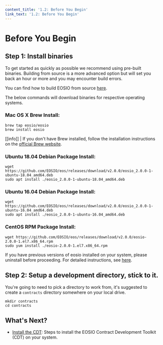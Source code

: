 ```yaml
---
content_title: '1.2: Before You Begin'
link_text: '1.2: Before You Begin'
---
```


# Before You Begin

## Step 1: Install binaries

To get started as quickly as possible we recommend using pre-built binaries. Building from source is a more advanced option but will set you back an hour or more and you may encounter build errors.

You can find how to build EOSIO from source [here](https://developers.eos.io/manuals/eos/latest/install/build-from-source/).

The below commands will download binaries for respective operating systems.

### Mac OS X Brew Install:

```text
brew tap eosio/eosio
brew install eosio
```

\[\[info\]\] \| If you don't have Brew installed, follow the installation instructions on the [official Brew website](https://brew.sh/).

### Ubuntu 18.04 Debian Package Install:

```text
wget https://github.com/EOSIO/eos/releases/download/v2.0.0/eosio_2.0.0-1-ubuntu-18.04_amd64.deb
sudo apt install ./eosio_2.0.0-1-ubuntu-18.04_amd64.deb
```

### Ubuntu 16.04 Debian Package Install:

```text
wget https://github.com/EOSIO/eos/releases/download/v2.0.0/eosio_2.0.0-1-ubuntu-16.04_amd64.deb
sudo apt install ./eosio_2.0.0-1-ubuntu-16.04_amd64.deb
```

### CentOS RPM Package Install:

```text
wget https://github.com/EOSIO/eos/releases/download/v2.0.0/eosio-2.0.0-1.el7.x86_64.rpm
sudo yum install ./eosio-2.0.0-1.el7.x86_64.rpm
```

If you have previous versions of eosio installed on your system, please uninstall before proceeding. For detailed instructions, see [here](https://github.com/EOSIO/eos/blob/master/README.md).

## Step 2: Setup a development directory, stick to it.

You're going to need to pick a directory to work from, it's suggested to create a `contracts` directory somewhere on your local drive.

```text
mkdir contracts
cd contracts
```

## What's Next?

* [Install the CDT](https://github.com/telosnetwork/docs/tree/6ab1055a149d12ea9ad55d46f0ca92a2ac1b5e98/developers/platform/getting-started/02_development-environment/04_install-the-CDT.md): Steps to install the EOSIO Contract Development Toolkit \(CDT\) on your system.

